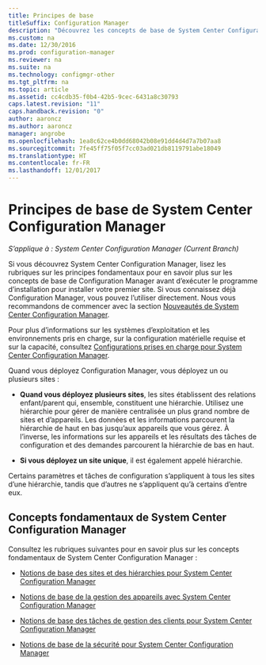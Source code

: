 ```yaml
---
title: Principes de base
titleSuffix: Configuration Manager
description: "Découvrez les concepts de base de System Center Configuration Manager."
ms.custom: na
ms.date: 12/30/2016
ms.prod: configuration-manager
ms.reviewer: na
ms.suite: na
ms.technology: configmgr-other
ms.tgt_pltfrm: na
ms.topic: article
ms.assetid: cc4cdb35-f0b4-42b5-9cec-6431a8c30793
caps.latest.revision: "11"
caps.handback.revision: "0"
author: aaroncz
ms.author: aaroncz
manager: angrobe
ms.openlocfilehash: 1ea8c62ce4b0dd68042b08e91dd4d4d7a7b07aa8
ms.sourcegitcommit: 7fe45ff75f05f7cc03ad021db8119791abe18049
ms.translationtype: HT
ms.contentlocale: fr-FR
ms.lasthandoff: 12/01/2017
---
```

# <a name="fundamentals-of-system-center-configuration-manager"></a>Principes de base de System Center Configuration Manager

*S’applique à : System Center Configuration Manager (Current Branch)*

Si vous découvrez System Center Configuration Manager, lisez les rubriques sur les principes fondamentaux pour en savoir plus sur les concepts de base de Configuration Manager avant d’exécuter le programme d’installation pour installer votre premier site. Si vous connaissez déjà Configuration Manager, vous pouvez l’utiliser directement. Nous vous recommandons de commencer avec la section [Nouveautés de System Center Configuration Manager](/sccm/core/plan-design/changes/what-has-changed-from-configuration-manager-2012).  

 Pour plus d’informations sur les systèmes d’exploitation et les environnements pris en charge, sur la configuration matérielle requise et sur la capacité, consultez [Configurations prises en charge pour System Center Configuration Manager](../../core/plan-design/configs/supported-configurations.md).  

 Quand vous déployez Configuration Manager, vous déployez un ou plusieurs sites :  

-   **Quand vous déployez plusieurs sites**, les sites établissent des relations enfant/parent qui, ensemble, constituent une hiérarchie. Utilisez une hiérarchie pour gérer de manière centralisée un plus grand nombre de sites et d’appareils.  Les données et les informations parcourent la hiérarchie de haut en bas jusqu’aux appareils que vous gérez. À l’inverse, les informations sur les appareils et les résultats des tâches de configuration et des demandes parcourent la hiérarchie de bas en haut.  

-   **Si vous déployez un site unique**, il est également appelé hiérarchie.  

 Certains paramètres et tâches de configuration s’appliquent à tous les sites d’une hiérarchie, tandis que d’autres ne s’appliquent qu’à certains d’entre eux.  

## <a name="fundamental-concepts-for-system-center-configuration-manager"></a>Concepts fondamentaux de System Center Configuration Manager
Consultez les rubriques suivantes pour en savoir plus sur les concepts fondamentaux de System Center Configuration Manager :  

-   [Notions de base des sites et des hiérarchies pour System Center Configuration Manager](../../core/understand/fundamentals-of-sites-and-hierarchies.md)  

-   [Notions de base de la gestion des appareils avec System Center Configuration Manager](../../core/understand/fundamentals-of-managing-devices.md)  

-   [Notions de base des tâches de gestion des clients pour System Center Configuration Manager](../../core/understand/fundamentals-of-client-management-tasks.md)  

-   [Notions de base de la sécurité pour System Center Configuration Manager](../../core/understand/fundamentals-of-security.md)  

